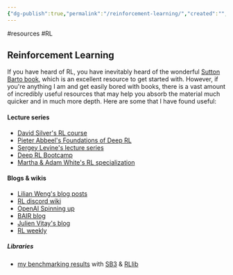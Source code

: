 ```yaml
---
{"dg-publish":true,"permalink":"/reinforcement-learning/","created":"","updated":""}
---
```



#resources #RL

## Reinforcement Learning

If you have heard of RL, you have inevitably heard of the wonderful [Sutton Barto book](http://incompleteideas.net/book/RLbook2020.pdf), which is an excellent resource to get started with. However, if you're anything I am and get easily bored with books, there is a vast amount of incredibly useful resources that may help you absorb the material much quicker and in much more depth. Here are some that I have found useful:

#### Lecture series

- [David Silver's RL course](https://youtube.com/playlist?list=PLzuuYNsE1EZAXYR4FJ75jcJseBmo4KQ9-)
- [Pieter Abbeel's Foundations of Deep RL](https://youtube.com/playlist?list=PLwRJQ4m4UJjNymuBM9RdmB3Z9N5-0IlY0)
- [Sergey Levine's lecture series](https://youtube.com/playlist?list=PL_iWQOsE6TfURIIhCrlt-wj9ByIVpbfGc)
- [Deep RL Bootcamp](https://www.youtube.com/playlist?list=PLXoDfcPNqdnkdhRCrCCdVUOtKOwuBhJdF)
- [Martha & Adam White's RL specialization](https://www.coursera.org/specializations/reinforcement-learning#courses)

#### Blogs & wikis

- [Lilian Weng's blog posts](https://lilianweng.github.io/archives/)
- [RL discord wiki](https://github.com/andyljones/reinforcement-learning-discord-wiki/wiki)
- [OpenAI Spinning up](https://spinningup.openai.com/en/latest/)
- [BAIR blog](https://bair.berkeley.edu/blog/about/)
- [Julien Vitay's blog](https://julien-vitay.net/deeprl/Introduction.html#sec:introduction)
- [RL weekly](https://v1.endtoend.ai/rl-weekly/ "https://v1.endtoend.ai/rl-weekly/")

##### Libraries

- [my benchmarking results](https://github.com/nisheetpatel/sb3-vs-rllib) with [SB3](https://github.com/DLR-RM/stable-baselines3) & [RLlib](https://docs.ray.io/en/latest/rllib/index.html)